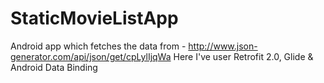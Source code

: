 # StaticMovieListApp

Android app which fetches the data from - http://www.json-generator.com/api/json/get/cpLylIjqWa
Here I've user Retrofit 2.0, Glide & Android Data Binding
